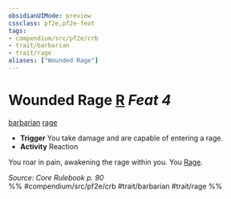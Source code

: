 ```yaml
---
obsidianUIMode: preview
cssclass: pf2e,pf2e-feat
tags:
- compendium/src/pf2e/crb
- trait/barbarian
- trait/rage
aliases: ["Wounded Rage"]
---
```

# Wounded Rage  [R](chapter-9-playing-the-game.md#Actions "Reaction") *Feat 4*  
[barbarian](Reference/Rules/Traits/barbarian.md "Barbarian Class Trait")  [rage](Reference/Rules/Traits/rage.md "Rage Combat Trait")  

- **Trigger** You take damage and are capable of entering a rage.
- **Activity** Reaction

You roar in pain, awakening the rage within you. You [Rage](Reference/Rules/Actions/rage.md).

*Source: Core Rulebook p. 90*  
%% #compendium/src/pf2e/crb #trait/barbarian #trait/rage %%